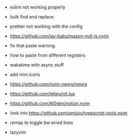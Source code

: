 - eslint not working properly
- bulk find and replace
- prettier not working with the config
- https://github.com/jay-babu/mason-null-ls.nvim
- fix that paste warning
- how to paste from different registers
- wakatime with async stuff
- add mini.icons
- https://github.com/nvim-neorg/neorg
- https://github.com/letieu/jot.lua

- https://github.com/Al0den/notion.nvim
- look into https://github.com/pmizio/typescript-tools.nvim
- remap to toggle bw erred lines
- lazyvim

